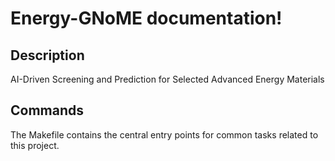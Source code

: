 # Energy-GNoME documentation!

## Description

AI-Driven Screening and Prediction for Selected Advanced Energy Materials

## Commands

The Makefile contains the central entry points for common tasks related to this project.
